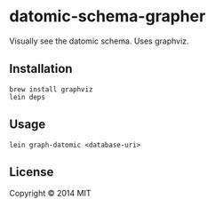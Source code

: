 # datomic-schema-grapher

Visually see the datomic schema. Uses graphviz.

## Installation
```
brew install graphviz
lein deps
```
## Usage

```
lein graph-datomic <database-uri>
```

## License

Copyright © 2014 MIT
